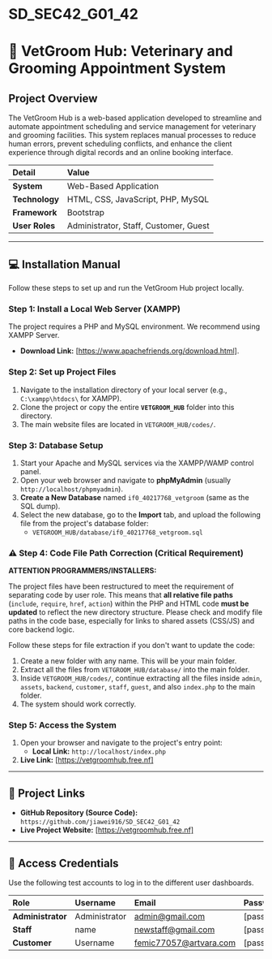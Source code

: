 # SD_SEC42_G01_42
# 🐾 VetGroom Hub: Veterinary and Grooming Appointment System

## Project Overview
The VetGroom Hub is a web-based application developed to streamline and automate appointment scheduling and service management for veterinary and grooming facilities. This system replaces manual processes to reduce human errors, prevent scheduling conflicts, and enhance the client experience through digital records and an online booking interface.

| Detail | Value |
| :--- | :--- |
| **System** | Web-Based Application |
| **Technology** | HTML, CSS, JavaScript, PHP, MySQL  |
| **Framework** | Bootstrap  |
| **User Roles** | Administrator, Staff, Customer, Guest  |

---

## 💻 Installation Manual

Follow these steps to set up and run the VetGroom Hub project locally.

### Step 1: Install a Local Web Server (XAMPP)

The project requires a PHP and MySQL environment. We recommend using XAMPP Server.

* **Download Link:** [https://www.apachefriends.org/download.html].

### Step 2: Set up Project Files

1.  Navigate to the installation directory of your local server (e.g., `C:\xampp\htdocs\` for XAMPP).
2.  Clone the project or copy the entire **`VETGROOM_HUB`** folder into this directory.
3.  The main website files are located in `VETGROOM_HUB/codes/`.

### Step 3: Database Setup

1.  Start your Apache and MySQL services via the XAMPP/WAMP control panel.
2.  Open your web browser and navigate to **phpMyAdmin** (usually `http://localhost/phpmyadmin`).
3.  **Create a New Database** named `if0_40217768_vetgroom` (same as the SQL dump).
4.  Select the new database, go to the **Import** tab, and upload the following file from the project's database folder:
    * `VETGROOM_HUB/database/if0_40217768_vetgroom.sql`

### ⚠️ Step 4: Code File Path Correction (Critical Requirement)

**ATTENTION PROGRAMMERS/INSTALLERS:**

The project files have been restructured to meet the requirement of separating code by user role. This means that **all relative file paths** (`include`, `require`, `href`, `action`) within the PHP and HTML code **must be updated** to reflect the new directory structure. Please check and modify file paths in the code base, especially for links to shared assets (CSS/JS) and core backend logic.

Follow these steps for file extraction if you don't want to update the code:
1.  Create a new folder with any name. This will be your main folder.
2.  Extract all the files from `VETGROOM_HUB/database/` into the main folder.
3.  Inside `VETGROOM_HUB/codes/`, continue extracting all the files inside `admin`, `assets`, `backend`, `customer`, `staff`, `guest`, and also `index.php` to the main folder.
4.  The system should work correctly.

### Step 5: Access the System

1.  Open your browser and navigate to the project's entry point:
    * **Local Link:** `http://localhost/index.php`
2.  **Live Link:** [https://vetgroomhub.free.nf]

---

## 🔗 Project Links

* **GitHub Repository (Source Code):** `https://github.com/jiawei916/SD_SEC42_G01_42`
* **Live Project Website:** [https://vetgroomhub.free.nf]

---

## 🔑 Access Credentials

Use the following test accounts to log in to the different user dashboards.

| Role | Username | Email | Password |
| :--- | :--- | :--- | :--- |
| **Administrator** | Administrator | admin@gmail.com | [password] |
| **Staff** | name | newstaff@gmail.com | [password] |
| **Customer** | Username | femic77057@artvara.com | [password] |

